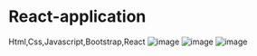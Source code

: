 # React-application

Html,Css,Javascript,Bootstrap,React
![image](https://user-images.githubusercontent.com/93827155/141515798-8a763148-0468-41e8-89d3-91af73501721.png)
![image](https://user-images.githubusercontent.com/93827155/141515823-d9115f2c-14ca-49d5-92ac-b86b93476add.png)
![image](https://user-images.githubusercontent.com/93827155/141515873-07bd7b23-814f-4b17-9bc6-e31c31e5e001.png)
